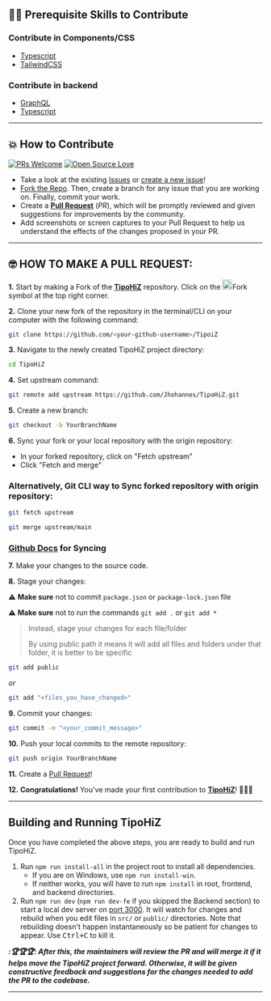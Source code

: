 ## 👨‍💻 Prerequisite Skills to Contribute

### Contribute in Components/CSS

-  [Typescript](https://www.typescriptlang.org/)
-  [TailwindCSS](https://tailwindcss.com/)

### Contribute in backend

-  [GraphQL](https://graphql.org/)
-  [Typescript](https://www.typescriptlang.org/)

---

## 💥 How to Contribute

[![PRs Welcome](https://img.shields.io/badge/PRs-welcome-brightgreen.svg?style=flat-square)](https://github.com/JhohannesK/TipoHiZ/pulls)
[![Open Source Love](https://badges.frapsoft.com/os/v1/open-source.png?v=103)](https://github.com/JhohannesK/)

-  Take a look at the existing [Issues](https://github.com/JhohannesK/TipoHiZ/issues) or [create a new issue](https://github.com/JhohannesK/TipoHiZ/issues/new/choose)!
-  [Fork the Repo](https://github.com/JhohannesK/TipoHiZ/fork). Then, create a branch for any issue that you are working on. Finally, commit your work.
-  Create a **[Pull Request](https://github.com/JhohannesK/TipoHiZ/compare)** (_PR_), which will be promptly reviewed and given suggestions for improvements by the community.
-  Add screenshots or screen captures to your Pull Request to help us understand the effects of the changes proposed in your PR.

---

## 🤓 HOW TO MAKE A PULL REQUEST:

**1.** Start by making a Fork of the [**TipoHiZ**](https://github.com/JhohannesK/TipoHiZ) repository. Click on the <a href="https://github.com/JhohannesK/TipoHiZ/fork"><img src="https://i.imgur.com/G4z1kEe.png" height="20" width="20"></a>Fork symbol at the top right corner.

**2.** Clone your new fork of the repository in the terminal/CLI on your computer with the following command:

```bash
git clone https://github.com/<your-github-username>/TipoiZ
```

**3.** Navigate to the newly created TipoHiZ project directory:

```bash
cd TipoHiZ
```

**4.** Set upstream command:

```bash
git remote add upstream https://github.com/Jhohannes/TipoHiZ.git
```

**5.** Create a new branch:

```bash
git checkout -b YourBranchName
```

**6.** Sync your fork or your local repository with the origin repository:

-  In your forked repository, click on "Fetch upstream"
-  Click "Fetch and merge"

### Alternatively, Git CLI way to Sync forked repository with origin repository:

```bash
git fetch upstream
```

```bash
git merge upstream/main
```

### [Github Docs](https://docs.github.com/en/github/collaborating-with-pull-requests/addressing-merge-conflicts/resolving-a-merge-conflict-on-github) for Syncing

**7.** Make your changes to the source code.

**8.** Stage your changes:

⚠️ **Make sure** not to commit `package.json` or `package-lock.json` file

⚠️ **Make sure** not to run the commands `git add .` or `git add *`

> Instead, stage your changes for each file/folder
>
> By using public path it means it will add all files and folders under that folder, it is better to be specific

```bash
git add public
```

_or_

```bash
git add "<files_you_have_changed>"
```

**9.** Commit your changes:

```bash
git commit -m "<your_commit_message>"
```

**10.** Push your local commits to the remote repository:

```bash
git push origin YourBranchName
```

**11.** Create a [Pull Request](https://help.github.com/en/github/collaborating-with-issues-and-pull-requests/creating-a-pull-request)!

**12.** **Congratulations!** You've made your first contribution to [**TipoHiZ**](https://github.com/JhohannesK/TipoHiZ/graphs/contributors)! 🎉🙌🏼

---

## Building and Running TipoHiZ

Once you have completed the above steps, you are ready to build and run TipoHiZ.

1. Run `npm run install-all` in the project root to install all dependencies.
   -  If you are on Windows, use `npm run install-win`.
   -  If neither works, you will have to run `npm install` in root, frontend, and backend directories.
2. Run `npm run dev` (`npm run dev-fe` if you skipped the Backend section) to start a local dev server on [port 3000](http://localhost:3000). It will watch for changes and rebuild when you edit files in `src/` or `public/` directories. Note that rebuilding doesn't happen instantaneously so be patient for changes to appear. Use <kbd>Ctrl+C</kbd> to kill it.

**_:🏆🏆🏆: After this, the maintainers will review the PR and will merge it if it helps move the TipoHiZ project forward. Otherwise, it will be given constructive feedback and suggestions for the changes needed to add the PR to the codebase._**

---
